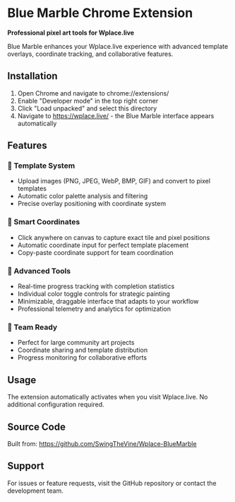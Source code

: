 # Blue Marble Chrome Extension

**Professional pixel art tools for Wplace.live**

Blue Marble enhances your Wplace.live experience with advanced template overlays, coordinate tracking, and collaborative features.

## Installation

1. Open Chrome and navigate to chrome://extensions/
2. Enable "Developer mode" in the top right corner
3. Click "Load unpacked" and select this directory
4. Navigate to https://wplace.live/ - the Blue Marble interface appears automatically

## Features

### 🎨 Template System
- Upload images (PNG, JPEG, WebP, BMP, GIF) and convert to pixel templates
- Automatic color palette analysis and filtering
- Precise overlay positioning with coordinate system

### 📍 Smart Coordinates  
- Click anywhere on canvas to capture exact tile and pixel positions
- Automatic coordinate input for perfect template placement
- Copy-paste coordinate support for team coordination

### 🎯 Advanced Tools
- Real-time progress tracking with completion statistics
- Individual color toggle controls for strategic painting
- Minimizable, draggable interface that adapts to your workflow
- Professional telemetry and analytics for optimization

### 👥 Team Ready
- Perfect for large community art projects
- Coordinate sharing and template distribution
- Progress monitoring for collaborative efforts

## Usage

The extension automatically activates when you visit Wplace.live. No additional configuration required.

## Source Code

Built from: https://github.com/SwingTheVine/Wplace-BlueMarble

## Support

For issues or feature requests, visit the GitHub repository or contact the development team.
